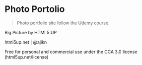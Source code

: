 # Photo Portolio

> Photo portfolio site follow the Udemy course.

Big Picture by HTML5 UP

html5up.net | @ajlkn

Free for personal and commercial use under the CCA 3.0 license (html5up.net/license)
